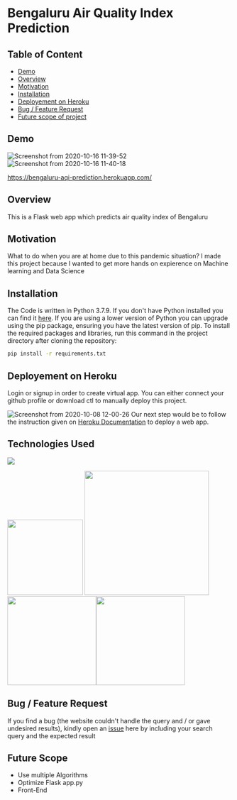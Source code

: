 # Bengaluru Air Quality Index Prediction

## Table of Content
  * [Demo](#demo)
  * [Overview](#overview)
  * [Motivation](#motivation)
  * [Installation](#installation)
  * [Deployement on Heroku](#deployement-on-heroku)
  * [Bug / Feature Request](#bug---feature-request)
  * [Future scope of project](#future-scope)

## Demo
![Screenshot from 2020-10-16 11-39-52](https://user-images.githubusercontent.com/68215691/96219458-7f50ff80-0fa4-11eb-958b-1565c6087dbc.png)
![Screenshot from 2020-10-16 11-40-18](https://user-images.githubusercontent.com/68215691/96219498-968fed00-0fa4-11eb-8717-04be175e2045.png)

https://bengaluru-aqi-prediction.herokuapp.com/

## Overview
This is a Flask web app which predicts air quality index of Bengaluru

## Motivation
What to do when you are at home due to this pandemic situation? I made this project because I wanted to get more hands on expierence on Machine learning and Data Science

## Installation
The Code is written in Python 3.7.9. If you don't have Python installed you can find it [here](https://www.python.org/downloads/). If you are using a lower version of Python you can upgrade using the pip package, ensuring you have the latest version of pip. To install the required packages and libraries, run this command in the project directory after cloning the repository:
```bash
pip install -r requirements.txt
```
## Deployement on Heroku
Login or signup in order to create virtual app. You can either connect your github profile or download ctl to manually deploy this project.

![Screenshot from 2020-10-08 12-00-26](https://user-images.githubusercontent.com/68215691/95425552-147b4500-0962-11eb-9683-6fe25996e7e0.png)
Our next step would be to follow the instruction given on [Heroku Documentation](https://devcenter.heroku.com/articles/getting-started-with-python) to deploy a web app.

## Technologies Used
![](https://forthebadge.com/images/badges/made-with-python.svg)

[<img target="_blank" src="https://flask.palletsprojects.com/en/1.1.x/_images/flask-logo.png" width=170>](https://flask.palletsprojects.com/en/1.1.x/) [<img target="_blank" src="https://number1.co.za/wp-content/uploads/2017/10/gunicorn_logo-300x85.png" width=280>](https://gunicorn.org) [<img target="_blank" src="https://scikit-learn.org/stable/_static/scikit-learn-logo-small.png" width=200>](https://scikit-learn.org/stable/)[<img target="_blank" src="https://matplotlib.org/_static/logo2_compressed.svg" width=200>](https://matplotlib.org/)

## Bug / Feature Request

If you find a bug (the website couldn't handle the query and / or gave undesired results), kindly open an [issue](https://github.com/aninda1994/Bengaluru-AQI/issues) here by including your search query and the expected result

## Future Scope

* Use multiple Algorithms
* Optimize Flask app.py
* Front-End 

